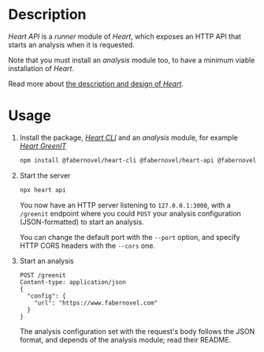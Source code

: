 # Description

_Heart API_ is a _runner_ module of _Heart_, which exposes an HTTP API that starts an analysis when it is requested.

Note that you must install an _analysis_ module too, to have a minimum viable installation of _Heart_.

Read more about [the description and design of _Heart_](https://github.com/faberNovel/heart#readme).

# Usage

1. Install the package, _[Heart CLI](https://www.npmjs.com/package/@fabernovel/heart-cli)_ and an _analysis_ module, for example _[Heart GreenIT](https://www.npmjs.com/package/@fabernovel/heart-greenit)_

    ```bash
    npm install @fabernovel/heart-cli @fabernovel/heart-api @fabernovel/heart-greenit
    ```

2. Start the server

    ```bash
    npx heart api
    ```

    You now have an HTTP server listening to `127.0.0.1:3000`, with a `/greenit` endpoint where you could `POST` your analysis configuration (JSON-formatted) to start an analysis.

    You can change the default port with the `--port` option, and specify HTTP CORS headers with the `--cors` one.

3. Start an analysis

    ```http
    POST /greenit
    Content-type: application/json
    {
      "config": {
        "url": "https://www.fabernovel.com"
      }
    }
    ```

    The analysis configuration set with the request's body follows the JSON format, and depends of the analysis module; read their README.
